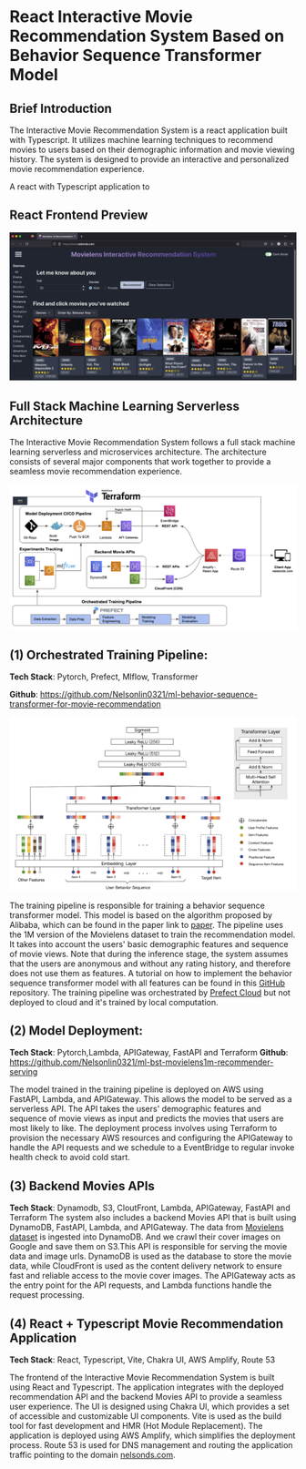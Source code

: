 # React Interactive Movie Recommendation System Based on Behavior Sequence Transformer Model

## Brief Introduction
The Interactive Movie Recommendation System is a react application built with Typescript. It utilizes machine learning techniques to recommend movies to users based on their demographic information and movie viewing history. The system is designed to provide an interactive and personalized movie recommendation experience.

A react with Typescript application to 

## React Frontend Preview
<img src = "images/frontend.png"> </img>


## Full Stack Machine Learning Serverless Architecture

The Interactive Movie Recommendation System follows a full stack machine learning serverless and microservices architecture. The architecture consists of several major components that work together to provide a seamless movie recommendation experience.

<img src = "images/architecture.png"> </img>


## (1) Orchestrated Training Pipeline:

**Tech Stack**: Pytorch, Prefect, Mlflow, Transformer 

**Github**: https://github.com/Nelsonlin0321/ml-behavior-sequence-transformer-for-movie-recommendation

<img src = "images/bst.png"> </img>

The training pipeline is responsible for training a behavior sequence transformer model. This model is based on the algorithm proposed by Alibaba, which can be found in the paper link to [paper](https://arxiv.org/abs/1905.06874). The pipeline uses the 1M version of the Movielens dataset to train the recommendation model. It takes into account the users' basic demographic features and sequence of movie views. Note that during the inference stage, the system assumes that the users are anonymous and without any rating history, and therefore does not use them as features. A tutorial on how to implement the behavior sequence transformer model with all features can be found in this [GitHub](https://github.com/Nelsonlin0321/ml-behavior-sequence-transformer-for-movie-recommendation) repository.
The training pipeline was orchestrated by [Prefect Cloud](https://www.prefect.io/cloud) but not deployed to cloud and it's trained by local computation.   


## (2) Model Deployment:

**Tech Stack**: Pytorch,Lambda, APIGateway, FastAPI and Terraform
**Github**: https://github.com/Nelsonlin0321/ml-bst-movielens1m-recommender-serving


The model trained in the training pipeline is deployed on AWS using FastAPI, Lambda, and APIGateway. This allows the model to be served as a serverless API. The API takes the users' demographic features and sequence of movie views as input and predicts the movies that users are most likely to like. The deployment process involves using Terraform to provision the necessary AWS resources and configuring the APIGateway to handle the API requests and we schedule to a EventBridge to regular invoke health check to avoid cold start.


## (3) Backend Movies APIs

**Tech Stack**: Dynamodb, S3, CloutFront, Lambda, APIGateway, FastAPI and Terraform
The system also includes a backend Movies API that is built using DynamoDB, FastAPI, Lambda, and APIGateway. The data from [Movielens dataset](http://files.grouplens.org/datasets/movielens/ml-1m.zip) is ingested into DynamoDB. And we crawl their cover images on Google and save them on S3.This API is responsible for serving the movie data and image urls. DynamoDB is used as the database to store the movie data, while CloudFront is used as the content delivery network to ensure fast and reliable access to the movie cover images. The APIGateway acts as the entry point for the API requests, and Lambda functions handle the request processing.


## (4) React + Typescript Movie Recommendation Application 

**Tech Stack**: React, Typescript, Vite, Chakra UI, AWS Amplify, Route 53

The frontend of the Interactive Movie Recommendation System is built using React and Typescript. The application integrates with the deployed recommendation API and the backend Movies API to provide a seamless user experience. The UI is designed using Chakra UI, which provides a set of accessible and customizable UI components. Vite is used as the build tool for fast development and HMR (Hot Module Replacement). The application is deployed using AWS Amplify, which simplifies the deployment process. Route 53 is used for DNS management and routing the application traffic pointing to the domain  [nelsonds.com](https://nelsonds.com).




